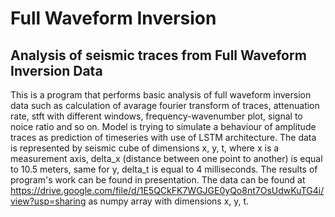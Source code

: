 # Full Waveform Inversion
## Analysis of seismic traces from Full Waveform Inversion Data



This is a program that performs basic analysis of full waveform inversion data such as calculation of avarage fourier transform of traces, attenuation rate, stft with different windows, frequency-wavenumber plot, signal to noice ratio and so on.  Model is trying to simulate a behaviour of amplitude traces as prediction of timeseries with use of LSTM architecture. The data is represented by seismic cube of dimensions x, y, t, where x is a measurement axis, delta_x  (distance between one point to another) is equal to 10.5 meters, same for y, delta_t is equal to 4 milliseconds. The results of program's work can be found in presentation. The data can be found at https://drive.google.com/file/d/1E5QCkFK7WGJGE0yQo8nt7OsUdwKuTG4i/view?usp=sharing as numpy array with dimensions x, y, t.  

